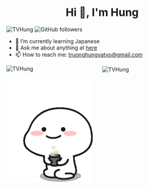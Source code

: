 <h1 align="center">Hi 👋, I'm Hung</h1>

<p align="left"> <img src="https://komarev.com/ghpvc/?username=TVHung&label=Profile%20views&color=0e75b6&style=flat" alt="TVHung" /> <img alt="GitHub followers" src="https://img.shields.io/github/followers/TVHung?style=social"> </p>

- 🌱 I’m currently learning Japanese
- 💬 Ask me about anything at [here](https://www.facebook.com/hung.tv99/)
- 📫 How to reach me: truonghungvatvo@gmail.com


<p><img align="left" style="max-width: 50%" width="50%" src="https://github-readme-stats.vercel.app/api/top-langs/?username=TVHung&layout=compact&hide=html" alt="TVHung" /></p>  
<p><img align="center" style="max-width: 50%" width="50%" src="https://github-readme-stats.vercel.app/api?username=TVHung&show_icons=true" alt="TVHung" /></p>

[![TVHung](tenor1.gif)](https://www.facebook.com/hung.tv99/)
